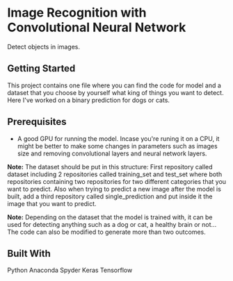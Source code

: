 # Image Recognition with Convolutional Neural Network
Detect objects in images.
## Getting Started
This project contains one file where you can find the code for model and a dataset that you choose by yourself what king of things you want to detect. Here I've worked on a binary prediction for dogs or cats.

## Prerequisites
* A good GPU for running the model. Incase you're runing it on a CPU, it might be better to make some changes in parameters such as images size and removing convolutional layers and neural network layers.   

**Note:** The dataset should be put in this structure:
First repository called dataset including 2 repositories called training_set and test_set where both repositories containing two repositories for two different categories that you want to predict. Also when trying to predict a new image after the model is built, add a third repository called single_prediction and put inside it the image that you want to predict.

**Note:** Depending on the dataset that the model is trained with, it can be used for detecting anything such as a dog or cat, a healthy brain or not... The code can also be modified to generate more than two outcomes.

## Built With
Python
Anaconda Spyder
Keras
Tensorflow
